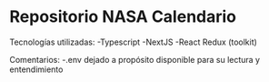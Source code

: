 # Repositorio NASA Calendario

Tecnologías utilizadas:
-Typescript
-NextJS
-React Redux (toolkit)

Comentarios:
-.env dejado a propósito disponible para su lectura y entendimiento